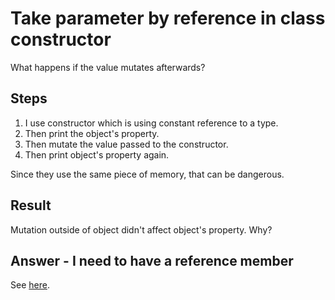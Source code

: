 # Take parameter by reference in class constructor

What happens if the value mutates afterwards?

## Steps

1. I use constructor which is using constant reference to a type.
2. Then print the object's property.
3. Then mutate the value passed to the constructor.
4. Then print object's property again.

Since they use the same piece of memory, that can be dangerous.

## Result

Mutation outside of object didn't affect object's property. Why?

## Answer - I need to have a reference member

See [here](https://stackoverflow.com/questions/9507008/passing-by-reference-to-a-constructor).

